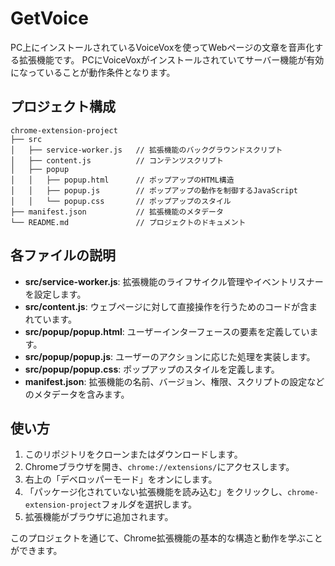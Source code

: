 # GetVoice

PC上にインストールされているVoiceVoxを使ってWebページの文章を音声化する拡張機能です。
PCにVoiceVoxがインストールされていてサーバー機能が有効になっていることが動作条件となります。

## プロジェクト構成

```
chrome-extension-project
├── src
│   ├── service-worker.js   // 拡張機能のバックグラウンドスクリプト
│   ├── content.js          // コンテンツスクリプト
│   ├── popup
│   │   ├── popup.html      // ポップアップのHTML構造
│   │   ├── popup.js        // ポップアップの動作を制御するJavaScript
│   │   └── popup.css       // ポップアップのスタイル
├── manifest.json           // 拡張機能のメタデータ
└── README.md               // プロジェクトのドキュメント
```

## 各ファイルの説明

- **src/service-worker.js**: 拡張機能のライフサイクル管理やイベントリスナーを設定します。
- **src/content.js**: ウェブページに対して直接操作を行うためのコードが含まれています。
- **src/popup/popup.html**: ユーザーインターフェースの要素を定義しています。
- **src/popup/popup.js**: ユーザーのアクションに応じた処理を実装します。
- **src/popup/popup.css**: ポップアップのスタイルを定義します。
- **manifest.json**: 拡張機能の名前、バージョン、権限、スクリプトの設定などのメタデータを含みます。

## 使い方

1. このリポジトリをクローンまたはダウンロードします。
2. Chromeブラウザを開き、`chrome://extensions/`にアクセスします。
3. 右上の「デベロッパーモード」をオンにします。
4. 「パッケージ化されていない拡張機能を読み込む」をクリックし、`chrome-extension-project`フォルダを選択します。
5. 拡張機能がブラウザに追加されます。

このプロジェクトを通じて、Chrome拡張機能の基本的な構造と動作を学ぶことができます。